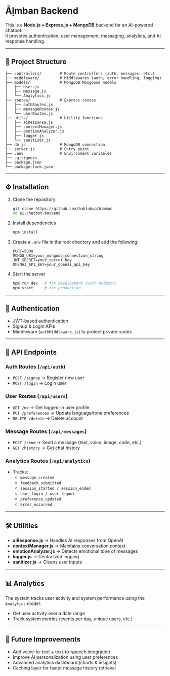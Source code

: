 # Āḷmban Backend

This is a **Node.js + Express.js + MongoDB** backend for an AI-powered chatbot.  
It provides authentication, user management, messaging, analytics, and AI response handling.

---

## 📂 Project Structure

```
├── controllers/        # Route controllers (auth, messages, etc.)
├── middleware/         # Middlewares (auth, error handling, logging)
├── models/             # MongoDB Mongoose models
│   ├── User.js
│   ├── Message.js
│   └── Analytics.js
├── routes/             # Express routes
│   ├── authRoutes.js
│   ├── messageRoutes.js
│   └── userRoutes.js
├── utils/              # Utility functions
│   ├── aiResponse.js
│   ├── contextManager.js
│   ├── emotionAnalyzer.js
│   ├── logger.js
│   └── sanitizer.js
├── db.js               # MongoDB connection
├── server.js           # Entry point
├── .env                # Environment variables
├── .gitignore
├── package.json
└── package-lock.json
```

---

## ⚙️ Installation

1. Clone the repository

   ```bash
   git clone https://github.com/bablukup/Almban
   cd ai-chatbot-backend
   ```

2. Install dependencies

   ```bash
   npm install
   ```

3. Create a `.env` file in the root directory and add the following:

   ```env
   PORT=5000
   MONGO_URI=your_mongodb_connection_string
   JWT_SECRET=your_secret_key
   OPENAI_API_KEY=your_openai_api_key
   ```

4. Start the server
   ```bash
   npm run dev   # for development (with nodemon)
   npm start     # for production
   ```

---

## 🔑 Authentication

- JWT-based authentication
- Signup & Login APIs
- Middleware (`authMiddleware.js`) to protect private routes

---

## 📡 API Endpoints

### Auth Routes (`/api/auth`)

- `POST /signup` → Register new user
- `POST /login` → Login user

### User Routes (`/api/users`)

- `GET /me` → Get logged-in user profile
- `PUT /preferences` → Update language/tone preferences
- `DELETE /delete` → Delete account

### Message Routes (`/api/messages`)

- `POST /send` → Send a message (text, voice, image, code, etc.)
- `GET /history` → Get chat history

### Analytics Routes (`/api/analytics`)

- Tracks:
  - `message_created`
  - `feedback_submitted`
  - `session_started / session_ended`
  - `user_login / user_logout`
  - `preference_updated`
  - `error_occurred`

---

## 🛠️ Utilities

- **aiResponse.js** → Handles AI responses from OpenAI
- **contextManager.js** → Maintains conversation context
- **emotionAnalyzer.js** → Detects emotional tone of messages
- **logger.js** → Centralized logging
- **sanitizer.js** → Cleans user inputs

---

## 📊 Analytics

The system tracks user activity and system performance using the `Analytics` model.

- Get user activity over a date range
- Track system metrics (events per day, unique users, etc.)

---

## 🚀 Future Improvements

- Add voice-to-text + text-to-speech integration
- Improve AI personalization using user preferences
- Advanced analytics dashboard (charts & insights)
- Caching layer for faster message history retrieval

